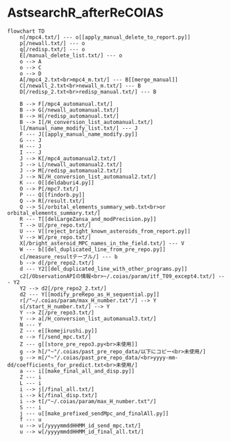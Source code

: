 # AstsearchR_afterReCOIAS

```mermaid
flowchart TD
    n[/mpc4.txt/] --- o[[apply_manual_delete_to_report.py]]
    p[/newall.txt/] --- o
    q[/redisp.txt/] --- o
    E[/manual_delete_list.txt/] --- o
    o --> A
    o --> C
    o --> D
    A[/mpc4_2.txt<br>mpc4_m.txt/] --- B[[merge_manual]]
    C[/newall_2.txt<br>newall_m.txt/] --- B
    D[/redisp_2.txt<br>redisp_manual.txt/] --- B

    B --> F[/mpc4_automanual.txt/]
    B --> G[/newall_automanual.txt/]
    B --> H[/redisp_automanual.txt/]
    B --> I[/H_conversion_list_automanual.txt/]
    l[/manual_name_modify_list.txt/] --- J
    F --- J[[apply_manual_name_modify.py]]
    G --- J
    H --- J
    I --- J
    J --> K[/mpc4_automanual2.txt/]
    J --> L[/newall_automanual2.txt/]
    J --> M[/redisp_automanual2.txt/]
    J --> N[/H_conversion_list_automanual2.txt/]
    K --- O[[deldaburi4.py]]
    O --> P[/mpc7.txt/]
    P --- Q[[findorb.py]]
    Q --> R[/result.txt/]
    Q --> S[/orbital_elements_summary_web.txt<br>or orbital_elements_summary.txt/]
    R --- T[[delLargeZansa_and_modPrecision.py]]
    T --> U[/pre_repo.txt/]
    U --- V[[reject_bright_known_asteroids_from_report.py]]
    V --> W[/pre_repo.txt/]
    X[/bright_asteroid_MPC_names_in_the_field.txt/] --- V
	W --- b[[del_duplicated_line_from_pre_repo.py]]
	c[/measure_resultテーブル/] --- b
	b --> d[/pre_repo2.txt/]
    d --- Y2[[del_duplicated_line_with_other_programs.py]]
    c2[/ObservationAPIの情報<br>~/.coias/param/itf_T09_except4.txt/] --- Y2
    Y2 --> d2[/pre_repo2_2.txt/]
    d2 --- Y[[modify_preRepo_as_H_sequential.py]]
    r[/"~/.coias/param/max_H_number.txt"/] --> Y
    s[/start_H_number.txt/] --> Y
    Y --> Z[/pre_repo3.txt/]
    Y --> a[/H_conversion_list_automanual3.txt/]
    N --- Y
    Z --- e[[komejirushi.py]]
    e --> f[/send_mpc.txt/]
    Z --- g[[store_pre_repo3.py<br>未使用]]
    g --> h[/"~"/.coias/past_pre_repo_data/以下にコピー<br>未使用/]
    g --> m[/"~"/.coias/past_pre_repo_data/<br>yyyy-mm-dd/coefficients_for_predict.txt<br>未使用/]
    a --- i[[make_final_all_and_disp.py]]
    Z --- i
    L --- i
    i --> j[/final_all.txt/]
    i --> k[/final_disp.txt/]
    i --> t[/"~/.coias/param/max_H_number.txt"/]
    S --- i
    j --- u[[make_prefixed_sendMpc_and_finalAll.py]]
    f --- u
    u --> v[/yyyymmddHHMM_id_send_mpc.txt/]
    u --> w[/yyyymmddHHMM_id_final_all.txt/]
``````

<!--
    click B1 "https://github.com/COIAS-program/COIAS_program_github/blob/main/src7_AstsearchR_afterReCOIAS/adjust_newH_manual.py"
    click B "https://github.com/COIAS-program/COIAS_program_github/blob/main/src7_AstsearchR_afterReCOIAS/merge_manual"
    click J "https://github.com/COIAS-program/COIAS_program_github/blob/main/src7_AstsearchR_afterReCOIAS/apply_manual_name_modify.py"
    click O "https://github.com/COIAS-program/COIAS_program_github/blob/main/src7_AstsearchR_afterReCOIAS/deldaburi4.py"
    click Q "https://github.com/COIAS-program/COIAS_program_github/blob/main/src7_AstsearchR_afterReCOIAS/findorb.py"
    click T "https://github.com/COIAS-program/COIAS_program_github/blob/main/src7_AstsearchR_afterReCOIAS/delLargeZansa_and_modPrecision.py"
    click V "https://github.com/COIAS-program/COIAS_program_github/blob/main/src7_AstsearchR_afterReCOIAS/reject_bright_known_asteroids_from_report.py"
    click Y "https://github.com/COIAS-program/COIAS_program_github/blob/main/src7_AstsearchR_afterReCOIAS/modify_preRepo_as_H_sequential.py"
    click b "https://github.com/COIAS-program/COIAS_program_github/blob/main/src7_AstsearchR_afterReCOIAS/del_duplicated_line_from_pre_repo2.py"
    click e "https://github.com/COIAS-program/COIAS_program_github/blob/main/src7_AstsearchR_afterReCOIAS/komejirushi.py"
    click g "https://github.com/COIAS-program/COIAS_program_github/blob/main/src7_AstsearchR_afterReCOIAS/store_pre_repo3.py"
    click i "https://github.com/COIAS-program/COIAS_program_github/blob/main/src7_AstsearchR_afterReCOIAS/make_final_all_and_disp.py"
    click o "https://github.com/COIAS-program/COIAS_program_github/blob/main/src7_AstsearchR_afterReCOIAS/apply_manual_delete_to_report.py"
    
    click F "https://github.com/COIAS-program/COIAS_program_github/blob/main/flowcharts/sample7/mpc4_automanual.txt"
    click G "https://github.com/COIAS-program/COIAS_program_github/blob/main/flowcharts/sample7/newall_automanual.txt"
    click H "https://github.com/COIAS-program/COIAS_program_github/blob/main/flowcharts/sample7/redisp_automanual.txt"
    click I "https://github.com/COIAS-program/COIAS_program_github/blob/main/flowcharts/sample7/H_conversion_list_automanual.txt"
    click K "https://github.com/COIAS-program/COIAS_program_github/blob/main/flowcharts/sample7/mpc4_automanual2.txt"
    click L "https://github.com/COIAS-program/COIAS_program_github/blob/main/flowcharts/sample7/newall_automanual2.txt"
    click M "https://github.com/COIAS-program/COIAS_program_github/blob/main/flowcharts/sample7/redisp_automanual2.txt"
    click N "https://github.com/COIAS-program/COIAS_program_github/blob/main/flowcharts/sample7/H_conversion_list_automanual2.txt"
    click P "https://github.com/COIAS-program/COIAS_program_github/blob/main/flowcharts/sample7/mpc7.txt"
    click R "https://github.com/COIAS-program/COIAS_program_github/blob/main/flowcharts/sample7/result.txt"
    click S "https://github.com/COIAS-program/COIAS_program_github/blob/main/flowcharts/sample7/orbital_elements_summary_web.txt"
    click U "https://github.com/COIAS-program/COIAS_program_github/blob/main/flowcharts/sample7/pre_repo.txt"
    click W "https://github.com/COIAS-program/COIAS_program_github/blob/main/flowcharts/sample7/pre_repo.txt"
    click X "https://github.com/COIAS-program/COIAS_program_github/blob/main/flowcharts/sample2/bright_asteroid_MPC_names_in_the_field.txt"
    click Z "https://github.com/COIAS-program/COIAS_program_github/blob/main/flowcharts/sample7/pre_repo3.txt"
    click a "https://github.com/COIAS-program/COIAS_program_github/blob/main/flowcharts/sample7/H_conversion_list_automanual3.txt"
    click c "https://github.com/COIAS-program/COIAS_program_github/blob/main/flowcharts/sample7/pre_repo3_sample.txt"
    click d "https://github.com/COIAS-program/COIAS_program_github/blob/main/flowcharts/sample7/pre_repo2.txt"
    click f "https://github.com/COIAS-program/COIAS_program_github/blob/main/flowcharts/sample7/send_mpc.txt"
    click j "https://github.com/COIAS-program/COIAS_program_github/blob/main/flowcharts/sample7/final_all.txt"
    click k "https://github.com/COIAS-program/COIAS_program_github/blob/main/flowcharts/sample7/final_disp.txt"
    click l "https://github.com/COIAS-program/COIAS_program_github/blob/main/flowcharts/sample7/manual_name_modify_list.txt"
    click m "https://github.com/COIAS-program/COIAS_program_github/blob/main/flowcharts/sample7/coefficients_for_predict.txt"
    click A "https://github.com/COIAS-program/COIAS_program_github/blob/main/flowcharts/sample7/mpc4_2.txt"
    click C "https://github.com/COIAS-program/COIAS_program_github/blob/main/flowcharts/sample7/newall_2.txt"
    click D "https://github.com/COIAS-program/COIAS_program_github/blob/main/flowcharts/sample7/redisp_2.txt"
    click r "https://github.com/COIAS-program/COIAS_program_github/blob/main/flowcharts/sample5/max_H_number.txt"
    click s "https://github.com/COIAS-program/COIAS_program_github/blob/main/flowcharts/sample5/start_H_number.txt"
    click t "https://github.com/COIAS-program/COIAS_program_github/blob/main/flowcharts/sample5/max_H_number.txt"
-->